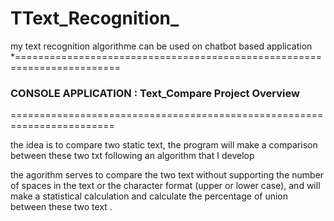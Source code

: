 # TText_Recognition_
my text recognition algorithme can be used on chatbot based application 
*========================================================================
   ### CONSOLE APPLICATION : Text_Compare Project Overview
========================================================================

the idea is to compare two static text, the program will make a comparison between these two txt following an algorithm that I develop

the agorithm serves to compare the two text without supporting the number of spaces in the text or the character format (upper or lower case), and will make a statistical calculation and calculate the percentage of union between these two text .
